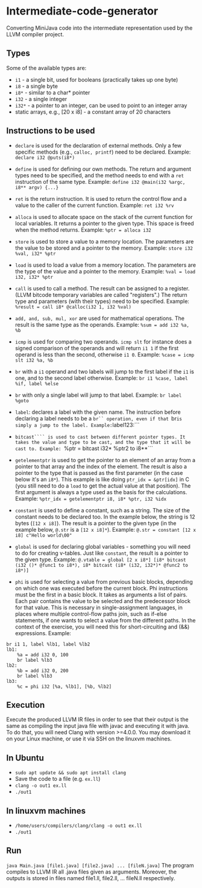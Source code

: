 # Intermediate-code-generator
 Converting MiniJava code into the intermediate representation used by the LLVM compiler project.

## Types
Some of the available types are:

- ```i1``` - a single bit, used for booleans (practically takes up one byte)
- ```i8``` - a single byte
- ```i8*``` - similar to a char* pointer
- ```i32``` - a single integer
- ```i32*``` - a pointer to an integer, can be used to point to an integer array
- static arrays, e.g., [20 x i8] - a constant array of 20 characters

## Instructions to be used
- ```declare``` is used for the declaration of external methods. Only a few specific methods (e.g., ```calloc, printf```) need to be declared.
Example: ````declare i32 @puts(i8*)````

- ```define``` is used for defining our own methods. The return and argument types need to be specified, and the method needs to end with a ```ret``` instruction of the same type.
Example: ```define i32 @main(i32 %argc, i8** argv) {...}```

- ```ret``` is the return instruction. It is used to return the control flow and a value to the caller of the current function. Example: ```ret i32 %rv```

- ```alloca``` is used to allocate space on the stack of the current function for local variables. It returns a pointer to the given type. This space is freed when the method returns.
Example: ```%ptr = alloca i32```

- ```store``` is used to store a value to a memory location. The parameters are the value to be stored and a pointer to the memory.
Example: ```store i32 %val, i32* %ptr```

- ```load``` is used to load a value from a memory location. The parameters are the type of the value and a pointer to the memory.
Example: ```%val = load i32, i32* %ptr```

- ```call``` is used to call a method. The result can be assigned to a register. (LLVM bitcode temporary variables are called "registers".) The return type and parameters (with their types) need to be specified.
Example: ```%result = call i8* @calloc(i32 1, i32 %val)```

- ```add, and, sub, mul, xor``` are used for mathematical operations. The result is the same type as the operands.
Example: ```%sum = add i32 %a, %b```

- ```icmp``` is used for comparing two operands. ```icmp slt``` for instance does a signed comparison of the operands and will return ```i1 1``` if the first operand is less than the second, otherwise ```i1 0```.
Example: ```%case = icmp slt i32 %a, %b```

- ```br``` with a ```i1``` operand and two labels will jump to the first label if the ```i1``` is one, and to the second label otherwise.
Example: ```br i1 %case, label %if, label %else```

- ```br``` with only a single label will jump to that label.
Example: ```br label %goto```

- ```label```: declares a label with the given name. The instruction before declaring a label needs to be a ```br`` operation, even if that ```br``` is simply a jump to the label.
Example: ```label123:```

- ```bitcast```` is used to cast between different pointer types. It takes the value and type to be cast, and the type that it will be cast to.
Example: ```%ptr = bitcast i32* %ptr2 to i8**```

- ```getelementptr``` is used to get the pointer to an element of an array from a pointer to that array and the index of the element. The result is also a pointer to the type that is passed as the first parameter (in the case below it's an ```i8*```). This example is like doing ```ptr_idx = &ptr[idx]``` in C (you still need to do a ```load``` to get the actual value at that position). The first argument is always a type used as the basis for the calculations.
Example: ```%ptr_idx = getelementptr i8, i8* %ptr, i32 %idx```

- ```constant``` is used to define a constant, such as a string. The size of the constant needs to be declared too. In the example below, the string is 12 bytes (```[12 x i8]```). The result is a pointer to the given type (in the example below, ```@.str``` is a ```[12 x i8]*```).
Example: ```@.str = constant [12 x i8] c"Hello world\00"```

- ```global``` is used for declaring global variables - something you will need to do for creating v-tables. Just like ```constant```, the result is a pointer to the given type.
Example:
```@.vtable = global [2 x i8*] [i8* bitcast (i32 ()* @func1 to i8*), i8* bitcast (i8* (i32, i32*)* @func2 to i8*)]```

- ```phi``` is used for selecting a value from previous basic blocks, depending on which one was executed before the current block. Phi instructions must be the first in a basic block. It takes as arguments a list of pairs. Each pair contains the value to be selected and the predecessor block for that value. This is necessary in single-assignment languages, in places where multiple control-flow paths join, such as if-else statements, if one wants to select a value from the different paths. In the context of the exercise, you will need this for short-circuiting and (&&) expressions.
Example:
```
br i1 1, label %lb1, label %lb2
lb1:
    %a = add i32 0, 100
    br label %lb3
lb2:
    %b = add i32 0, 200
    br label %lb3
lb3:
    %c = phi i32 [%a, %lb1], [%b, %lb2]
```
    
## Execution
Execute the produced LLVM IR files in order to see that their output is the same as compiling the input java file with javac and executing it with java. To do that, you will need Clang with version >=4.0.0. You may download it on your Linux machine, or use it via SSH on the linuxvm machines.

## In Ubuntu
- ```sudo apt update && sudo apt install clang```
- Save the code to a file (e.g. ```ex.ll```)
- ```clang -o out1 ex.ll```
- ```./out1```

## In linuxvm machines
- ```/home/users/compilers/clang/clang -o out1 ex.ll```
- ```./out1```

## Run
```java Main.java [file1.java] [file2.java] ... [fileN.java]```
The program compiles to LLVM IR all .java files given as arguments. Moreover, the outputs is stored in files named file1.ll, file2.ll, ... fileN.ll respectively.
